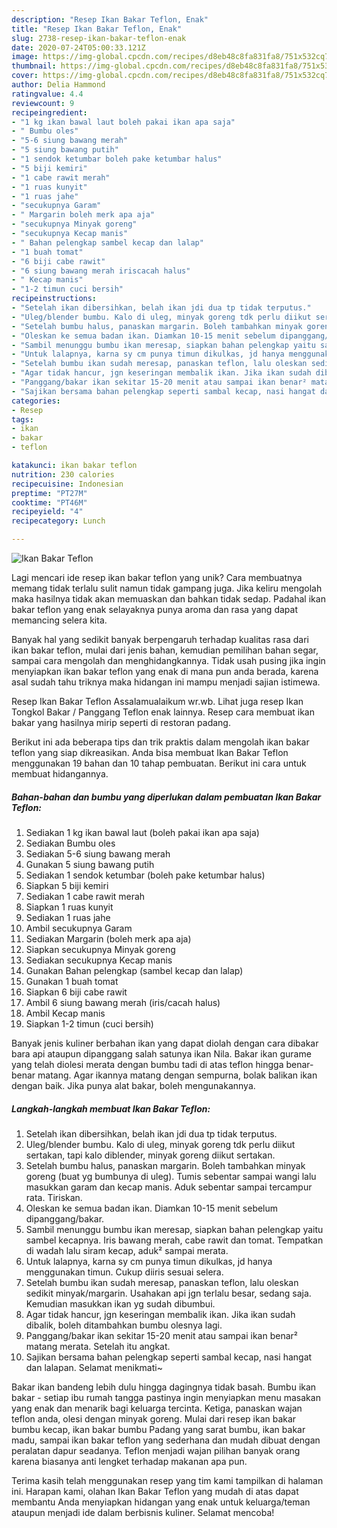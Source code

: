 ```yaml
---
description: "Resep Ikan Bakar Teflon, Enak"
title: "Resep Ikan Bakar Teflon, Enak"
slug: 2738-resep-ikan-bakar-teflon-enak
date: 2020-07-24T05:00:33.121Z
image: https://img-global.cpcdn.com/recipes/d8eb48c8fa831fa8/751x532cq70/ikan-bakar-teflon-foto-resep-utama.jpg
thumbnail: https://img-global.cpcdn.com/recipes/d8eb48c8fa831fa8/751x532cq70/ikan-bakar-teflon-foto-resep-utama.jpg
cover: https://img-global.cpcdn.com/recipes/d8eb48c8fa831fa8/751x532cq70/ikan-bakar-teflon-foto-resep-utama.jpg
author: Delia Hammond
ratingvalue: 4.4
reviewcount: 9
recipeingredient:
- "1 kg ikan bawal laut boleh pakai ikan apa saja"
- " Bumbu oles"
- "5-6 siung bawang merah"
- "5 siung bawang putih"
- "1 sendok ketumbar boleh pake ketumbar halus"
- "5 biji kemiri"
- "1 cabe rawit merah"
- "1 ruas kunyit"
- "1 ruas jahe"
- "secukupnya Garam"
- " Margarin boleh merk apa aja"
- "secukupnya Minyak goreng"
- "secukupnya Kecap manis"
- " Bahan pelengkap sambel kecap dan lalap"
- "1 buah tomat"
- "6 biji cabe rawit"
- "6 siung bawang merah iriscacah halus"
- " Kecap manis"
- "1-2 timun cuci bersih"
recipeinstructions:
- "Setelah ikan dibersihkan, belah ikan jdi dua tp tidak terputus."
- "Uleg/blender bumbu. Kalo di uleg, minyak goreng tdk perlu diikut sertakan, tapi kalo diblender, minyak goreng diikut sertakan."
- "Setelah bumbu halus, panaskan margarin. Boleh tambahkan minyak goreng (buat yg bumbunya di uleg). Tumis sebentar sampai wangi lalu masukkan garam dan kecap manis. Aduk sebentar sampai tercampur rata. Tiriskan."
- "Oleskan ke semua badan ikan. Diamkan 10-15 menit sebelum dipanggang/bakar."
- "Sambil menunggu bumbu ikan meresap, siapkan bahan pelengkap yaitu sambel kecapnya. Iris bawang merah, cabe rawit dan tomat. Tempatkan di wadah lalu siram kecap, aduk² sampai merata."
- "Untuk lalapnya, karna sy cm punya timun dikulkas, jd hanya menggunakan timun. Cukup diiris sesuai selera."
- "Setelah bumbu ikan sudah meresap, panaskan teflon, lalu oleskan sedikit minyak/margarin. Usahakan api jgn terlalu besar, sedang saja. Kemudian masukkan ikan yg sudah dibumbui."
- "Agar tidak hancur, jgn keseringan membalik ikan. Jika ikan sudah dibalik, boleh ditambahkan bumbu olesnya lagi."
- "Panggang/bakar ikan sekitar 15-20 menit atau sampai ikan benar² matang merata. Setelah itu angkat."
- "Sajikan bersama bahan pelengkap seperti sambal kecap, nasi hangat dan lalapan. Selamat menikmati~"
categories:
- Resep
tags:
- ikan
- bakar
- teflon

katakunci: ikan bakar teflon 
nutrition: 230 calories
recipecuisine: Indonesian
preptime: "PT27M"
cooktime: "PT46M"
recipeyield: "4"
recipecategory: Lunch

---
```



![Ikan Bakar Teflon](https://img-global.cpcdn.com/recipes/d8eb48c8fa831fa8/751x532cq70/ikan-bakar-teflon-foto-resep-utama.jpg)

Lagi mencari ide resep ikan bakar teflon yang unik? Cara membuatnya memang tidak terlalu sulit namun tidak gampang juga. Jika keliru mengolah maka hasilnya tidak akan memuaskan dan bahkan tidak sedap. Padahal ikan bakar teflon yang enak selayaknya punya aroma dan rasa yang dapat memancing selera kita.

Banyak hal yang sedikit banyak berpengaruh terhadap kualitas rasa dari ikan bakar teflon, mulai dari jenis bahan, kemudian pemilihan bahan segar, sampai cara mengolah dan menghidangkannya. Tidak usah pusing jika ingin menyiapkan ikan bakar teflon yang enak di mana pun anda berada, karena asal sudah tahu triknya maka hidangan ini mampu menjadi sajian istimewa.

Resep Ikan Bakar Teflon Assalamualaikum wr.wb. Lihat juga resep Ikan Tongkol Bakar / Panggang Teflon enak lainnya. Resep cara membuat ikan bakar yang hasilnya mirip seperti di restoran padang.


Berikut ini ada beberapa tips dan trik praktis dalam mengolah ikan bakar teflon yang siap dikreasikan. Anda bisa membuat Ikan Bakar Teflon menggunakan 19 bahan dan 10 tahap pembuatan. Berikut ini cara untuk membuat hidangannya.

<!--inarticleads1-->

##### Bahan-bahan dan bumbu yang diperlukan dalam pembuatan Ikan Bakar Teflon:

1. Sediakan 1 kg ikan bawal laut (boleh pakai ikan apa saja)
1. Sediakan  Bumbu oles
1. Sediakan 5-6 siung bawang merah
1. Gunakan 5 siung bawang putih
1. Sediakan 1 sendok ketumbar (boleh pake ketumbar halus)
1. Siapkan 5 biji kemiri
1. Sediakan 1 cabe rawit merah
1. Siapkan 1 ruas kunyit
1. Sediakan 1 ruas jahe
1. Ambil secukupnya Garam
1. Sediakan  Margarin (boleh merk apa aja)
1. Siapkan secukupnya Minyak goreng
1. Sediakan secukupnya Kecap manis
1. Gunakan  Bahan pelengkap (sambel kecap dan lalap)
1. Gunakan 1 buah tomat
1. Siapkan 6 biji cabe rawit
1. Ambil 6 siung bawang merah (iris/cacah halus)
1. Ambil  Kecap manis
1. Siapkan 1-2 timun (cuci bersih)


Banyak jenis kuliner berbahan ikan yang dapat diolah dengan cara dibakar bara api ataupun dipanggang salah satunya ikan Nila. Bakar ikan gurame yang telah diolesi merata dengan bumbu tadi di atas teflon hingga benar-benar matang. Agar ikannya matang dengan sempurna, bolak balikan ikan dengan baik. Jika punya alat bakar, boleh mengunakannya. 

<!--inarticleads2-->

##### Langkah-langkah membuat Ikan Bakar Teflon:

1. Setelah ikan dibersihkan, belah ikan jdi dua tp tidak terputus.
1. Uleg/blender bumbu. Kalo di uleg, minyak goreng tdk perlu diikut sertakan, tapi kalo diblender, minyak goreng diikut sertakan.
1. Setelah bumbu halus, panaskan margarin. Boleh tambahkan minyak goreng (buat yg bumbunya di uleg). Tumis sebentar sampai wangi lalu masukkan garam dan kecap manis. Aduk sebentar sampai tercampur rata. Tiriskan.
1. Oleskan ke semua badan ikan. Diamkan 10-15 menit sebelum dipanggang/bakar.
1. Sambil menunggu bumbu ikan meresap, siapkan bahan pelengkap yaitu sambel kecapnya. Iris bawang merah, cabe rawit dan tomat. Tempatkan di wadah lalu siram kecap, aduk² sampai merata.
1. Untuk lalapnya, karna sy cm punya timun dikulkas, jd hanya menggunakan timun. Cukup diiris sesuai selera.
1. Setelah bumbu ikan sudah meresap, panaskan teflon, lalu oleskan sedikit minyak/margarin. Usahakan api jgn terlalu besar, sedang saja. Kemudian masukkan ikan yg sudah dibumbui.
1. Agar tidak hancur, jgn keseringan membalik ikan. Jika ikan sudah dibalik, boleh ditambahkan bumbu olesnya lagi.
1. Panggang/bakar ikan sekitar 15-20 menit atau sampai ikan benar² matang merata. Setelah itu angkat.
1. Sajikan bersama bahan pelengkap seperti sambal kecap, nasi hangat dan lalapan. Selamat menikmati~


Bakar ikan bandeng lebih dulu hingga dagingnya tidak basah. Bumbu ikan bakar - setiap ibu rumah tangga pastinya ingin menyiapkan menu masakan yang enak dan menarik bagi keluarga tercinta. Ketiga, panaskan wajan teflon anda, olesi dengan minyak goreng. Mulai dari resep ikan bakar bumbu kecap, ikan bakar bumbu Padang yang sarat bumbu, ikan bakar madu, sampai ikan bakar teflon yang sederhana dan mudah dibuat dengan peralatan dapur seadanya. Teflon menjadi wajan pilihan banyak orang karena biasanya anti lengket terhadap makanan apa pun. 

Terima kasih telah menggunakan resep yang tim kami tampilkan di halaman ini. Harapan kami, olahan Ikan Bakar Teflon yang mudah di atas dapat membantu Anda menyiapkan hidangan yang enak untuk keluarga/teman ataupun menjadi ide dalam berbisnis kuliner. Selamat mencoba!
